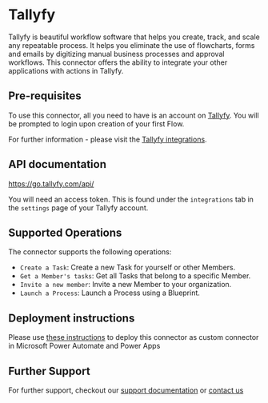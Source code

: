 
# Tallyfy
Tallyfy is beautiful workflow software that helps you create, track, and scale any repeatable process. It helps you eliminate the use of flowcharts, forms and emails by digitizing manual business processes and approval workflows. This connector offers the ability to integrate your other applications with actions in Tallyfy.


## Pre-requisites
To use this connector, all you need to have is an account on [Tallyfy](https://go.tallyfy.com/). You will be prompted to login upon creation of your first Flow.

For further information - please visit the [Tallyfy integrations](https://tallyfy.com/integrations/).


## API documentation
https://go.tallyfy.com/api/

You will need an access token. This is found under the `integrations` tab in the `settings` page of your Tallyfy account.


## Supported Operations
The connector supports the following operations:
* ```Create a Task```: Create a new Task for yourself or other Members.
* ```Get a Member's tasks```: Get all Tasks that belong to a specific Member.
* ```Invite a new member```: Invite a new Member to your organization.
* ```Launch a Process```: Launch a Process using a Blueprint.


## Deployment instructions
Please use [these instructions](https://docs.microsoft.com/en-us/connectors/custom-connectors/paconn-cli) to deploy this connector as custom connector in Microsoft Power Automate and Power Apps


## Further Support
For further support, checkout our [support documentation](https://support.tallyfy.com/) or [contact us](https://tallyfy.com/contact-us/)
